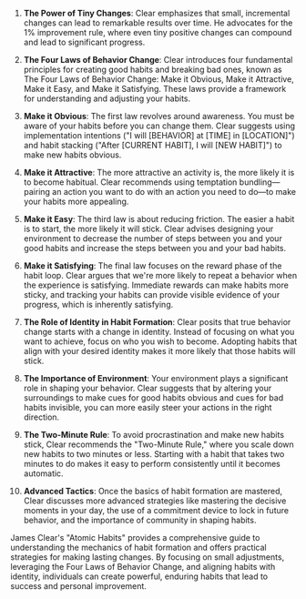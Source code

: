 1. **The Power of Tiny Changes**: Clear emphasizes that small, incremental changes can lead to remarkable results over time. He advocates for the 1% improvement rule, where even tiny positive changes can compound and lead to significant progress.

2. **The Four Laws of Behavior Change**: Clear introduces four fundamental principles for creating good habits and breaking bad ones, known as The Four Laws of Behavior Change: Make it Obvious, Make it Attractive, Make it Easy, and Make it Satisfying. These laws provide a framework for understanding and adjusting your habits.

3. **Make it Obvious**: The first law revolves around awareness. You must be aware of your habits before you can change them. Clear suggests using implementation intentions ("I will [BEHAVIOR] at [TIME] in [LOCATION]") and habit stacking ("After [CURRENT HABIT], I will [NEW HABIT]") to make new habits obvious.

4. **Make it Attractive**: The more attractive an activity is, the more likely it is to become habitual. Clear recommends using temptation bundling—pairing an action you want to do with an action you need to do—to make your habits more appealing.

5. **Make it Easy**: The third law is about reducing friction. The easier a habit is to start, the more likely it will stick. Clear advises designing your environment to decrease the number of steps between you and your good habits and increase the steps between you and your bad habits.

6. **Make it Satisfying**: The final law focuses on the reward phase of the habit loop. Clear argues that we're more likely to repeat a behavior when the experience is satisfying. Immediate rewards can make habits more sticky, and tracking your habits can provide visible evidence of your progress, which is inherently satisfying.

7. **The Role of Identity in Habit Formation**: Clear posits that true behavior change starts with a change in identity. Instead of focusing on what you want to achieve, focus on who you wish to become. Adopting habits that align with your desired identity makes it more likely that those habits will stick.

8. **The Importance of Environment**: Your environment plays a significant role in shaping your behavior. Clear suggests that by altering your surroundings to make cues for good habits obvious and cues for bad habits invisible, you can more easily steer your actions in the right direction.

9. **The Two-Minute Rule**: To avoid procrastination and make new habits stick, Clear recommends the "Two-Minute Rule," where you scale down new habits to two minutes or less. Starting with a habit that takes two minutes to do makes it easy to perform consistently until it becomes automatic.

10. **Advanced Tactics**: Once the basics of habit formation are mastered, Clear discusses more advanced strategies like mastering the decisive moments in your day, the use of a commitment device to lock in future behavior, and the importance of community in shaping habits.

James Clear's "Atomic Habits" provides a comprehensive guide to understanding the mechanics of habit formation and offers practical strategies for making lasting changes. By focusing on small adjustments, leveraging the Four Laws of Behavior Change, and aligning habits with identity, individuals can create powerful, enduring habits that lead to success and personal improvement.